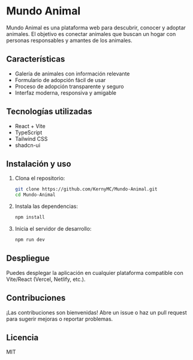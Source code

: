 # Mundo Animal

Mundo Animal es una plataforma web para descubrir, conocer y adoptar animales. El objetivo es conectar animales que buscan un hogar con personas responsables y amantes de los animales.

## Características
- Galería de animales con información relevante
- Formulario de adopción fácil de usar
- Proceso de adopción transparente y seguro
- Interfaz moderna, responsiva y amigable

## Tecnologías utilizadas
- React + Vite
- TypeScript
- Tailwind CSS
- shadcn-ui

## Instalación y uso
1. Clona el repositorio:
   ```sh
   git clone https://github.com/KernyMC/Mundo-Animal.git
   cd Mundo-Animal
   ```
2. Instala las dependencias:
   ```sh
   npm install
   ```
3. Inicia el servidor de desarrollo:
   ```sh
   npm run dev
   ```

## Despliegue
Puedes desplegar la aplicación en cualquier plataforma compatible con Vite/React (Vercel, Netlify, etc.).

## Contribuciones
¡Las contribuciones son bienvenidas! Abre un issue o haz un pull request para sugerir mejoras o reportar problemas.

## Licencia
MIT
